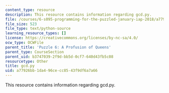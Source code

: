 ```yaml
---
content_type: resource
description: This resource contains information regarding gcd.py.
file: /courses/6-s095-programming-for-the-puzzled-january-iap-2018/a77926bb1da496cecc8543f9df6a7a66_gcd.py
file_size: 523
file_type: text/python-source
learning_resource_types: []
license: https://creativecommons.org/licenses/by-nc-sa/4.0/
ocw_type: OCWFile
parent_title: 'Puzzle 6: A Profusion of Queens'
parent_type: CourseSection
parent_uid: b3747039-2f9d-bb5d-0cf7-640d43fb5c08
resourcetype: Other
title: gcd.py
uid: a77926bb-1da4-96ce-cc85-43f9df6a7a66
---
```

This resource contains information regarding gcd.py.